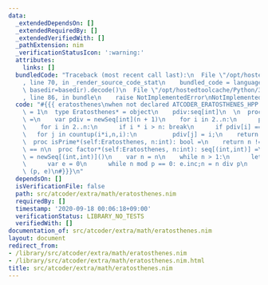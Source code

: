 ```yaml
---
data:
  _extendedDependsOn: []
  _extendedRequiredBy: []
  _extendedVerifiedWith: []
  _pathExtension: nim
  _verificationStatusIcon: ':warning:'
  attributes:
    links: []
  bundledCode: "Traceback (most recent call last):\n  File \"/opt/hostedtoolcache/Python/3.8.5/x64/lib/python3.8/site-packages/onlinejudge_verify/documentation/build.py\"\
    , line 70, in _render_source_code_stat\n    bundled_code = language.bundle(stat.path,\
    \ basedir=basedir).decode()\n  File \"/opt/hostedtoolcache/Python/3.8.5/x64/lib/python3.8/site-packages/onlinejudge_verify/languages/nim.py\"\
    , line 86, in bundle\n    raise NotImplementedError\nNotImplementedError\n"
  code: "#{{{ eratosthenes\nwhen not declared ATCODER_ERATOSTHENES_HPP:\n  const ATCODER_ERATOSTHENES_HPP*\
    \ = 1\n  type Eratosthenes* = object\n    pdiv:seq[int]\n  \n  proc initEratosthenes*(n:int):Eratosthenes\
    \ =\n    var pdiv = newSeq[int](n + 1)\n    for i in 2..n:\n      pdiv[i] = i;\n\
    \    for i in 2..n:\n      if i * i > n: break\n      if pdiv[i] == i:\n     \
    \   for j in countup(i*i,n,i):\n          pdiv[j] = i;\n    return Eratosthenes(pdiv:pdiv)\n\
    \  proc isPrime*(self:Eratosthenes, n:int): bool =\n    return n != 1 and self.pdiv[n]\
    \ == n\n  proc factor*(self:Eratosthenes, n:int): seq[(int,int)] =\n    result\
    \ = newSeq[(int,int)]()\n    var n = n\n    while n > 1:\n      let p = self.pdiv[n]\n\
    \      var e = 0\n      while n mod p == 0: e.inc;n = n div p\n      result.add\
    \ (p, e)\n#}}}\n"
  dependsOn: []
  isVerificationFile: false
  path: src/atcoder/extra/math/eratosthenes.nim
  requiredBy: []
  timestamp: '2020-09-18 00:06:18+09:00'
  verificationStatus: LIBRARY_NO_TESTS
  verifiedWith: []
documentation_of: src/atcoder/extra/math/eratosthenes.nim
layout: document
redirect_from:
- /library/src/atcoder/extra/math/eratosthenes.nim
- /library/src/atcoder/extra/math/eratosthenes.nim.html
title: src/atcoder/extra/math/eratosthenes.nim
---
```

